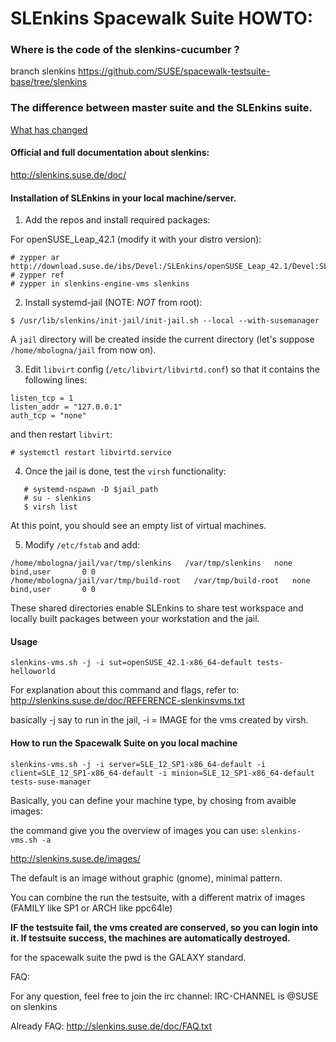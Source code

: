 # SLEnkins Spacewalk Suite HOWTO:

### Where is the code of the slenkins-cucumber ?
branch slenkins
https://github.com/SUSE/spacewalk-testsuite-base/tree/slenkins

### The difference between master suite and the SLEnkins suite.
[What has changed](changes.md)

#### Official and full documentation about slenkins:
http://slenkins.suse.de/doc/

#### Installation of SLEnkins in your local machine/server.

1. Add the repos and install required packages:
   
For openSUSE_Leap_42.1 (modify it with your distro version):

```
# zypper ar http://download.suse.de/ibs/Devel:/SLEnkins/openSUSE_Leap_42.1/Devel:SLEnkins.repo
# zypper ref
# zypper in slenkins-engine-vms slenkins
```

2. Install systemd-jail (NOTE: *NOT* from root):

```
$ /usr/lib/slenkins/init-jail/init-jail.sh --local --with-susemanager
```

A `jail` directory will be created inside the current directory (let's suppose `/home/mbologna/jail` from now on).
   
3. Edit `libvirt` config (`/etc/libvirt/libvirtd.conf`) so that it contains the following lines:

```
listen_tcp = 1
listen_addr = "127.0.0.1"
auth_tcp = "none"
```

and then restart `libvirt`:

```
# systemctl restart libvirtd.service
```

4. Once the jail is done, test the `virsh` functionality:
```
   # systemd-nspawn -D $jail_path
   # su - slenkins
   $ virsh list
```

At this point, you should see an empty list of virtual machines.

5. Modify `/etc/fstab` and add:

```
/home/mbologna/jail/var/tmp/slenkins   /var/tmp/slenkins   none   bind,user       0 0
/home/mbologna/jail/var/tmp/build-root   /var/tmp/build-root   none   bind,user       0 0
```

These shared directories enable SLEnkins to share test workspace and locally built packages between your workstation and the jail. 

#### Usage

```
slenkins-vms.sh -j -i sut=openSUSE_42.1-x86_64-default tests-helloworld
```

For explanation about this command and flags, refer to:
http://slenkins.suse.de/doc/REFERENCE-slenkinsvms.txt

basically -j say to run in the jail, -i = IMAGE for the vms created by virsh.

#### How to run the Spacewalk Suite on you local machine

```
slenkins-vms.sh -j -i server=SLE_12_SP1-x86_64-default -i client=SLE_12_SP1-x86_64-default -i minion=SLE_12_SP1-x86_64-default tests-suse-manager
```

Basically, you can define your machine type, by chosing from avaible images:

the command give you the overview of images you can use:
``` slenkins-vms.sh -a ```

http://slenkins.suse.de/images/

The default is an image without graphic (gnome), minimal pattern.

You can combine the run the testsuite, with a different matrix of images (FAMILY like SP1 or ARCH like ppc64le)

**IF the testsuite fail, the vms created are conserved, so you can login into it. If testsuite success, the machines are automatically destroyed.**

for the spacewalk suite the pwd is the GALAXY standard.

FAQ:

For any question, feel free to join the irc channel:
IRC-CHANNEL is @SUSE on slenkins

Already FAQ:
http://slenkins.suse.de/doc/FAQ.txt
